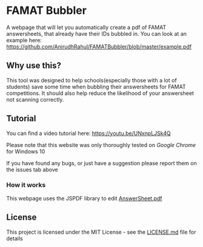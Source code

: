 # FAMAT Bubbler
A webpage that will let you automatically create a pdf of FAMAT answersheets, that already have their IDs bubbled in.
You can look at an example here: https://github.com/AnirudhRahul/FAMATBubbler/blob/master/example.pdf
## Why use this?
This tool was designed to help schools(especially those with a lot of students) save some time when bubbling their answersheets for FAMAT competitions. It should also help reduce the likelihood of your answersheet not scanning correctly.
## Tutorial
You can find a video tutorial here: https://youtu.be/UNxnpLJSk4Q

Please note that this website was only thoroughly tested on _Google Chrome_ for Windows 10

If you have found any bugs, or just have a suggestion please report them on the issues tab above

### How it works 
This webpage uses the JSPDF library to edit [AnswerSheet.pdf](http://famat.org/Downloadable/AnswerSheet.pdf)


## License
This project is licensed under the MIT License - see the [LICENSE.md](https://github.com/AnirudhRahul/FAMATBubbler/blob/master/LICENSE.MD) file for details
